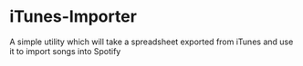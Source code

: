 # iTunes-Importer
A simple utility which will take a spreadsheet exported from iTunes and use it to import songs into Spotify
